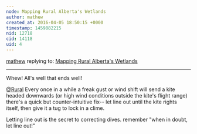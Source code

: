 ```yaml
---
node: Mapping Rural Alberta's Wetlands
author: mathew
created_at: 2016-04-05 18:50:15 +0000
timestamp: 1459882215
nid: 12718
cid: 14118
uid: 4
---
```




[mathew](../profile/mathew) replying to: [Mapping Rural Alberta's Wetlands](../notes/Rural/02-22-2016/mapping-rural-alberta-s-wetlands)

----
Whew!  All's well that ends well!

[@Rural](/profile/Rural)
Every once in a while a freak gust or wind shift will send a kite headed downwards (or high wind conditions outside the kite's flight range)   there's a quick but counter-intuitive fix-- let line out until the kite rights itself, then give it a tug to lock in a clime. 

Letting line out is the secret to correcting dives. remember "when in doubt, let line out!"
